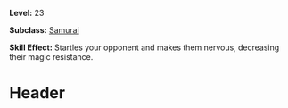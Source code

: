 <!-- TITLE: Skill: Rattle Nerves -->
<!-- SUBTITLE:  -->

**Level:** 23

**Subclass:** [Samurai](samurai)

**Skill Effect:** Startles your opponent and makes them nervous, decreasing their magic resistance.

# Header